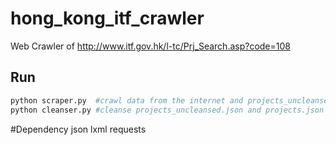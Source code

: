 # hong_kong_itf_crawler
Web Crawler of http://www.itf.gov.hk/l-tc/Prj_Search.asp?code=108

## Run
```bash
python scraper.py  #crawl data from the internet and projects_uncleansed.json is produced.
python cleanser.py #cleanse projects_uncleansed.json and projects.json is produced.
```

#Dependency
json lxml requests
